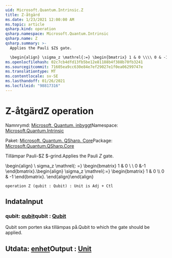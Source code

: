 ```yaml
---
uid: Microsoft.Quantum.Intrinsic.Z
title: Z-åtgärd
ms.date: 1/23/2021 12:00:00 AM
ms.topic: article
qsharp.kind: operation
qsharp.namespace: Microsoft.Quantum.Intrinsic
qsharp.name: Z
qsharp.summary: >-
  Applies the Pauli $Z$ gate.

  \begin{align} \sigma_z \mathrel{:=} \begin{bmatrix} 1 & 0 \\\\ 0 & -1 \end{bmatrix}. \end{align}
ms.openlocfilehash: 02c7cb4dfd13fb5be12e81188b4f388b70fb3241
ms.sourcegitcommit: 71605ea9cc630e84e7ef29027e1f0ea06299747e
ms.translationtype: MT
ms.contentlocale: sv-SE
ms.lasthandoff: 01/26/2021
ms.locfileid: "98817316"
---
```

# <a name="z-operation"></a><span data-ttu-id="5f58e-102">Z-åtgärd</span><span class="sxs-lookup"><span data-stu-id="5f58e-102">Z operation</span></span>

<span data-ttu-id="5f58e-103">Namnrymd: [Microsoft. Quantum. inbyggt](xref:Microsoft.Quantum.Intrinsic)</span><span class="sxs-lookup"><span data-stu-id="5f58e-103">Namespace: [Microsoft.Quantum.Intrinsic](xref:Microsoft.Quantum.Intrinsic)</span></span>

<span data-ttu-id="5f58e-104">Paket: [Microsoft. Quantum. QSharp. Core](https://nuget.org/packages/Microsoft.Quantum.QSharp.Core)</span><span class="sxs-lookup"><span data-stu-id="5f58e-104">Package: [Microsoft.Quantum.QSharp.Core](https://nuget.org/packages/Microsoft.Quantum.QSharp.Core)</span></span>


<span data-ttu-id="5f58e-105">Tillämpar Pauli-$Z $-grind.</span><span class="sxs-lookup"><span data-stu-id="5f58e-105">Applies the Pauli $Z$ gate.</span></span>

<span data-ttu-id="5f58e-106">\begin{align} \ sigma_z \mathrel{: =} \begin{bmatrix} 1 & 0 \\ \\ 0 &-1 \end{bmatrix}.</span><span class="sxs-lookup"><span data-stu-id="5f58e-106">\begin{align} \sigma_z \mathrel{:=} \begin{bmatrix} 1 & 0 \\\\ 0 & -1 \end{bmatrix}.</span></span>
<span data-ttu-id="5f58e-107">\end{align}</span><span class="sxs-lookup"><span data-stu-id="5f58e-107">\end{align}</span></span>

```qsharp
operation Z (qubit : Qubit) : Unit is Adj + Ctl
```


## <a name="input"></a><span data-ttu-id="5f58e-108">Indata</span><span class="sxs-lookup"><span data-stu-id="5f58e-108">Input</span></span>

### <a name="qubit--qubit"></a><span data-ttu-id="5f58e-109">qubit: [qubit](xref:microsoft.quantum.lang-ref.qubit)</span><span class="sxs-lookup"><span data-stu-id="5f58e-109">qubit : [Qubit](xref:microsoft.quantum.lang-ref.qubit)</span></span>

<span data-ttu-id="5f58e-110">Qubit som porten ska tillämpas på.</span><span class="sxs-lookup"><span data-stu-id="5f58e-110">Qubit to which the gate should be applied.</span></span>



## <a name="output--unit"></a><span data-ttu-id="5f58e-111">Utdata: [enhet](xref:microsoft.quantum.lang-ref.unit)</span><span class="sxs-lookup"><span data-stu-id="5f58e-111">Output : [Unit](xref:microsoft.quantum.lang-ref.unit)</span></span>


